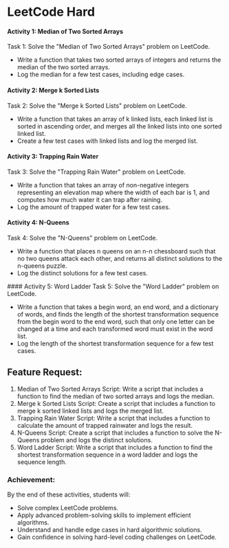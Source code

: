 # LeetCode Hard﻿
#### Activity 1: Median of Two Sorted Arrays
Task 1: Solve the "Median of Two Sorted Arrays" problem on LeetCode.
- Write a function that takes two sorted arrays of integers and returns the median of the two sorted arrays.
- Log the median for a few test cases, including edge cases.

#### Activity 2: Merge k Sorted Lists
Task 2: Solve the "Merge k Sorted Lists" problem on LeetCode.
- Write a function that takes an array of k linked lists, each linked list is sorted in ascending order, and merges all the linked lists into one sorted linked list.
- Create a few test cases with linked lists and log the merged list.

#### Activity 3: Trapping Rain Water
Task 3: Solve the "Trapping Rain Water" problem on LeetCode.
- Write a function that takes an array of non-negative integers representing an elevation map where the width of each bar is 1, and computes how much water it can trap after raining.
- Log the amount of trapped water for a few test cases.

#### Activity 4: N-Queens
Task 4: Solve the "N-Queens" problem on LeetCode.
- Write a function that places n queens on an n-n chessboard such that no two queens attack each other, and returns all distinct solutions to the n-queens puzzle.
- Log the distinct solutions for a few test cases.

﻿#### Activity 5: Word Ladder
Task 5: Solve the "Word Ladder" problem on LeetCode.
- Write a function that takes a begin word, an end word, and a dictionary of words, and finds the length of the shortest transformation sequence from the begin word to the end word, such that only one letter can be changed at a time and each transformed word must exist in the word list.
- Log the length of the shortest transformation sequence for a few test cases.

## Feature Request:
1. Median of Two Sorted Arrays Script: Write a script that includes a function to find the median of two sorted arrays and logs the median.
2. Merge k Sorted Lists Script: Create a script that includes a function to merge k sorted linked lists and logs the merged list.
3. Trapping Rain Water Script: Write a script that includes a function to calculate the amount of trapped rainwater and logs the result. 
4. N-Queens Script: Create a script that includes a function to solve the N-Queens problem and logs the distinct solutions.
5. Word Ladder Script: Write a script that includes a function to find the shortest transformation sequence in a word ladder and logs the sequence length.

### Achievement:
By the end of these activities, students will:
- Solve complex LeetCode problems.
- Apply advanced problem-solving skills to implement efficient algorithms.
- Understand and handle edge cases in hard algorithmic solutions.
- Gain confidence in solving hard-level coding challenges on LeetCode.
